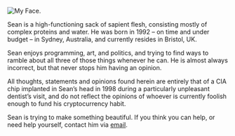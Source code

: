 ﻿![My Face.](img/face.jpg)

Sean is a high-functioning sack of sapient flesh, consisting mostly of complex proteins and water. He was born in 1992 – on time and under budget – in Sydney, Australia, and currently resides in Bristol, UK.

Sean enjoys programming, art, and politics, and trying to find ways to ramble about all three of those things whenever he can. He is almost always incorrect, but that never stops him having an opinion.

All thoughts, statements and opinions found herein are entirely that of a CIA chip implanted in Sean’s head in 1998 during a particularly unpleasant dentist’s visit, and do not reflect the opinions of whoever is currently foolish enough to fund his cryptocurrency habit.

Sean is trying to make something beautiful. If you think you can help, or need help yourself, contact him via [email](mailto:seandgfinnegan@protonmail.com).